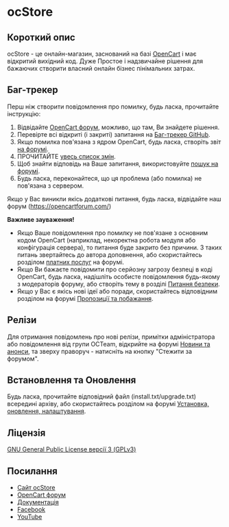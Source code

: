 # ocStore

## Короткий опис

ocStore - це онлайн-магазин, заснований на базі [OpenCart](https://github.com/opencart/opencart/) і має відкритий вихідний код. Дуже Простое і надзвичайне рішення для бажаючих створити власний онлайн бізнес пінімальних затрах.

## Баг-трекер

Перш ніж створити повідомлення про помилку, будь ласка, прочитайте інструкцію:

1. Відвідайте [OpenCart форум](https://opencartforum.com/), можливо, що там, Ви знайдете рішення.
2. Перевірте всі відкриті (і закриті) запитання на [Баг-трекер GitHub](https://github.com/ocstore/ocstore/issues).
3. Якщо помилка пов'язана з ядром OpenCart, будь ласка, створіть звіт [на форумі](https://opencartforum.com/forum/134-opencart-3x-otchyoty-ob-oshibkah/).
4. ПРОЧИТАЙТЕ [увесь список змін](https://github.com/ocStore/ocStore/blob/ocStore-3-0-3-7/changelog.md).
5. Щоб знайти відповідь на Ваше запитання, використовуйте [пошук на форумі](https://opencartforum.com/search/).
6. Будь ласка, переконайтеся, що ця проблема (або помилка) не пов'язана з сервером.

Якщо у Вас виникли якісь додаткові питання, будь ласка, відвідайте наш форум (https://opencartforum.com/)

**Важливе зауваження!**
- Якщо Ваше повідомлення про помилку не пов'язане з основним кодом OpenCart (наприклад, некоректна робота модуля або конфігурація сервера), то питання буде закрито без причини. З таких питань звертайтесь до автора доповнення, або скористайтесь розділом [платних послуг](https://opencartforum.com/forum/22-послуги/) на форумі.
- Якщо Ви бажаєте повідомити про серйозну загрозу безпеці в коді OpenCart, будь ласка, надішліть особисте повідомлення будь-якому з модераторів форуму, або створіть тему в розділі [Питання безпеки](https://opencartforum.com/forum/41-питание-безопасности/ ).
- Якщо у Вас є якісь нові ідеї або поради, скористайтесь відповідним розділом на форумі [Пропозиції та побажання](https://opencartforum.com/forum/31-пропозиції-і-побажання/).

## Релізи

Для отримання повідомлень про нові релізи, примітки адміністратора або повідомлення від групи OCTeam, відкрийте на форумі [Новини та анонси](https://opencartforum.com/forum/3-новини-і-анонси/), та зверху праворуч - натисніть на кнопку "Стежити за форумом".

## Встановлення та Оновлення

Будь ласка, прочитайте відповідний файл (install.txt/upgrade.txt) всередині архіву, або скористайтесь розділом на форумі [Установка, оновлення, налаштування](https://opencartforum.com/forum/6-установка-оновлення-налаштування/).

## Ліцензія

[GNU General Public License версії 3 (GPLv3)](https://github.com/ocStore/ocStore/blob/ocStore-3-0-3-7/license.txt)

## Посилання

- [Сайт ocStore](https://ocstore.com/)
- [OpenCart форум](https://opencartforum.com/)
- [Документація](https://docs.ocstore.com/)
- [Facebook](https://www.facebook.com/opencartforum)
- [YouTube](https://www.youtube.com/c/OpenCartForumCom)
